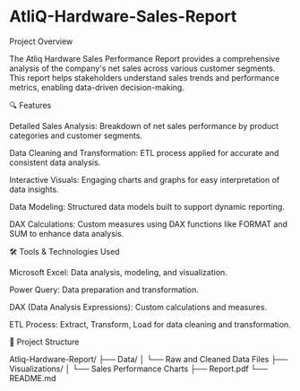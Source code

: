 # AtliQ-Hardware-Sales-Report

Project Overview

The Atliq Hardware Sales Performance Report provides a comprehensive analysis of the company's net sales across various customer segments. This report helps stakeholders understand sales trends and performance metrics, enabling data-driven decision-making.

🔍 Features

Detailed Sales Analysis: Breakdown of net sales performance by product categories and customer segments.

Data Cleaning and Transformation: ETL process applied for accurate and consistent data analysis.

Interactive Visuals: Engaging charts and graphs for easy interpretation of data insights.

Data Modeling: Structured data models built to support dynamic reporting.

DAX Calculations: Custom measures using DAX functions like FORMAT and SUM to enhance data analysis.

🛠️ Tools & Technologies Used

Microsoft Excel: Data analysis, modeling, and visualization.

Power Query: Data preparation and transformation.

DAX (Data Analysis Expressions): Custom calculations and measures.

ETL Process: Extract, Transform, Load for data cleaning and transformation.

📂 Project Structure

Atliq-Hardware-Report/
├── Data/
│   └── Raw and Cleaned Data Files
├── Visualizations/
│   └── Sales Performance Charts
├── Report.pdf
└── README.md

